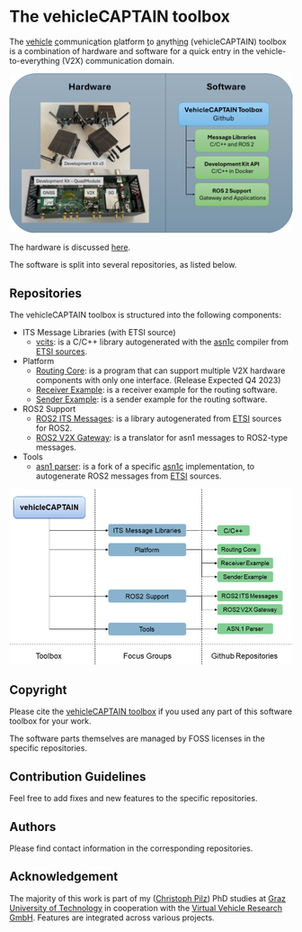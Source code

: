 # The vehicleCAPTAIN toolbox
The <u>vehicle</u> <u>c</u>ommunic<u>a</u>tion <u>p</u>latform <u>t</u>o <u>a</u>nyth<u>in</u>g (vehicleCAPTAIN) toolbox is a combination of hardware and software for a quick entry in the vehicle-to-everything (V2X) communication domain.

![The vehicleCAPTAIN toolbox](res/figures/overview_toolbox.png "Overview of the vehicleCAPTAIN toolbox")

The hardware is discussed [here](HARDWARE.md).

The software is split into several repositories, as listed below.

## Repositories
The vehicleCAPTAIN toolbox is structured into the following components:

- ITS Message Libraries (with ETSI source)
  - [vcits](https://github.com/virtual-vehicle/vehicle_captain_its_lib_c_cxx):
      is a C/C++ library autogenerated with the [asn1c]([https://github.com/vlm/asn1c](https://github.com/mouse07410/asn1c)) compiler from [ETSI sources](https://github.com/virtual-vehicle/vehicle_captain_its_asn1_specifications/).
- Platform
  - [Routing Core](https://github.com/virtual-vehicle/vehicle_captain_routing_core):
    is a program that can support multiple V2X hardware components with only one interface.
    (Release Expected Q4 2023)
  - [Receiver Example](https://github.com/virtual-vehicle/vehicle_captain_routing_receiver_example):
    is a receiver example for the routing software.
  - [Sender Example](https://github.com/virtual-vehicle/vehicle_captain_routing_sender_example):
    is a sender example for the routing software.
- ROS2 Support
  - [ROS2 ITS Messages](https://github.com/virtual-vehicle/v2x_msgs):
    is a library autogenerated from [ETSI](https://forge.etsi.org/rep/ITS/asn1) sources for ROS2.
  - [ROS2 V2X Gateway](https://github.com/virtual-vehicle/v2x_gw):
    is a translator for asn1 messages to ROS2-type messages.
- Tools
  - [asn1 parser](https://github.com/virtual-vehicle/vehicle_captain_asn1_parser):
    is a fork of a specific [asn1c](https://github.com/brchiu/asn1c/tree/velichkov_s1ap_plus_option_group_plus_adding_trailing_ull) implementation, to autogenerate ROS2 messages from [ETSI](https://forge.etsi.org/rep/ITS/asn1) sources.


![Repo Structure](res/figures/repo_structure.png "Repo structure of the vehicleCAPTAIN toolbox")

## Copyright
Please cite the [vehicleCAPTAIN toolbox](https://github.com/virtual-vehicle/vehicle_captain/blob/main/LITERATURE.md) if you used any part of this software toolbox for your work.

The software parts themselves are managed by FOSS licenses in the specific repositories.

## Contribution Guidelines
Feel free to add fixes and new features to the specific repositories.

## Authors
Please find contact information in the corresponding repositories.

## Acknowledgement
The majority of this work is part of my ([Christoph Pilz](https://www.researchgate.net/profile/Christoph-Pilz)) PhD studies at [Graz University of Technology](https://www.tugraz.at/home) in cooperation with the [Virtual Vehicle Research GmbH](https://www.v2c2.at/). Features are integrated across various projects.
